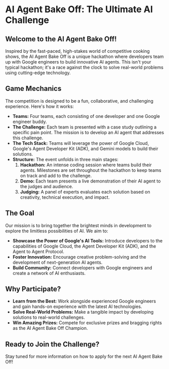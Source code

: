 # AI Agent Bake Off: The Ultimate AI Challenge

## Welcome to the AI Agent Bake Off!

Inspired by the fast-paced, high-stakes world of competitive cooking shows, the AI Agent Bake Off is a unique hackathon where developers team up with Google engineers to build innovative AI agents. This isn't your typical hackathon; it's a race against the clock to solve real-world problems using cutting-edge technology.

## Game Mechanics

The competition is designed to be a fun, collaborative, and challenging experience. Here's how it works:

*   **Teams:** Four teams, each consisting of one developer and one Google engineer buddy.
*   **The Challenge:** Each team is presented with a case study outlining a specific pain point. The mission is to develop an AI agent that addresses this challenge.
*   **The Tech Stack:** Teams will leverage the power of Google Cloud, Google's Agent Developer Kit (ADK), and Gemini models to build their solutions.
*   **Structure:** The event unfolds in three main stages:
    1.  **Hackathon:** An intense coding session where teams build their agents. Milestones are set throughout the hackathon to keep teams on track and add to the challenge.
    2.  **Demo:** Each team presents a live demonstration of their AI agent to the judges and audience.
    3.  **Judging:** A panel of experts evaluates each solution based on creativity, technical execution, and impact.

## The Goal

Our mission is to bring together the brightest minds in development to explore the limitless possibilities of AI. We aim to:

*   **Showcase the Power of Google's AI Tools:** Introduce developers to the capabilities of Google Cloud, the Agent Developer Kit (ADK), and the Agent to Agent Protocol.
*   **Foster Innovation:** Encourage creative problem-solving and the development of next-generation AI agents.
*   **Build Community:** Connect developers with Google engineers and create a network of AI enthusiasts.

## Why Participate?

*   **Learn from the Best:** Work alongside experienced Google engineers and gain hands-on experience with the latest AI technologies.
*   **Solve Real-World Problems:** Make a tangible impact by developing solutions to real-world challenges.
*   **Win Amazing Prizes:** Compete for exclusive prizes and bragging rights as the AI Agent Bake Off Champion.

## Ready to Join the Challenge?

Stay tuned for more information on how to apply for the next AI Agent Bake Off!